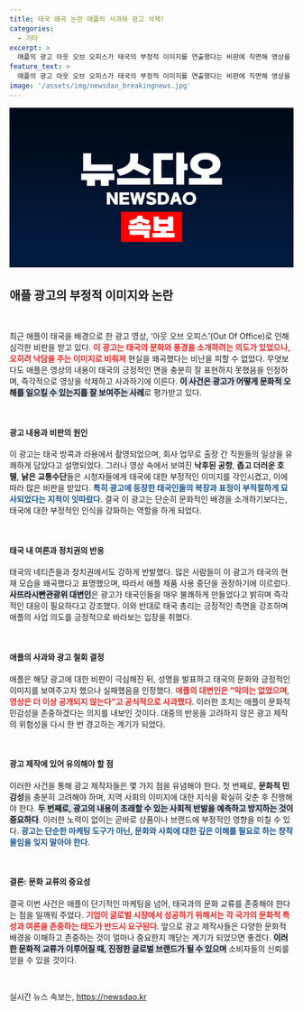 ```yaml
---
title: 태국 왜곡 논란 애플의 사과와 광고 삭제!
categories:
  - 기타
excerpt: >
  애플의 광고 아웃 오브 오피스가 태국의 부정적 이미지를 연출했다는 비판에 직면해 영상을 삭제하고 사과했다. 문화 왜곡 논란 속에 현지 정치권에서도 반발이 커지고 있다. 과연 애플은 이 논란을 어떻게 극복할까?
feature_text: >
  애플의 광고 아웃 오브 오피스가 태국의 부정적 이미지를 연출했다는 비판에 직면해 영상을 삭제하고 사과했다. 문화 왜곡 논란 속에 현지 정치권에서도 반발이 커지고 있다. 과연 애플은 이 논란을 어떻게 극복할까?
image: '/assets/img/newsdao_breakingnews.jpg'
---
```


<p><img src="/assets/img/newsdao_breakingnews.jpg" alt="firstkoreanews 속보" /></p>

<h2 data-ke-size="size26">애플 광고의 부정적 이미지와 논란</h2>

<p data-ke-size="size16">&nbsp;</p>

<p>최근 애플이 태국을 배경으로 한 광고 영상, ‘아웃 오브 오피스’(Out Of Office)로 인해 심각한 비판을 받고 있다. <b><span style="color: #ee2323;">이 광고는 태국의 문화와 풍경을 소개하려는 의도가 있었으나, 오히려 낙담을 주는 이미지로 비춰져</span></b> 현실을 왜곡했다는 비난을 피할 수 없었다. 무엇보다도 애플은 영상의 내용이 태국의 긍정적인 면을 충분히 잘 표현하지 못했음을 인정하며, 즉각적으로 영상을 삭제하고 사과하기에 이른다. <b><span style="background-color: #21538527;">이 사건은 광고가 어떻게 문화적 오해를 일으킬 수 있는지를 잘 보여주는 사례</span></b>로 평가받고 있다. </p>

<p data-ke-size="size16">&nbsp;</p>

<h4>광고 내용과 비판의 원인</h4>

<p>이 광고는 태국 방콕과 라용에서 촬영되었으며, 회사 업무로 출장 간 직원들의 일상을 유쾌하게 담았다고 설명되었다. 그러나 영상 속에서 보여진 <b>낙후된 공항</b>, <b>좁고 더러운 호텔</b>, <b>낡은 교통수단</b>들은 시청자들에게 태국에 대한 부정적인 이미지를 각인시켰고, 이에 따라 많은 비판을 받았다. <b><span style="color: #1a5490;">특히 광고에 등장한 태국인들의 복장과 표정이 부적절하게 묘사되었다는 지적이 잇따랐다</span></b>. 결국 이 광고는 단순히 문화적인 배경을 소개하기보다는, 태국에 대한 부정적인 인식을 강화하는 역할을 하게 되었다.</p>

<p data-ke-size="size16">&nbsp;</p>

<h4>태국 내 여론과 정치권의 반응</h4>

<p>태국의 네티즌들과 정치권에서도 강하게 반발했다. 많은 사람들이 이 광고가 태국의 현재 모습을 왜곡했다고 표명했으며, 따라서 애플 제품 사용 중단을 권장하기에 이르렀다. <b><span style="background-color: #21538527;">사뜨라시빤관광위 대변인</span></b>은 광고가 태국인들을 매우 불쾌하게 만들었다고 밝히며 즉각적인 대응이 필요하다고 강조했다. 이와 반대로 태국 총리는 긍정적인 측면을 강조하며 애플의 사업 의도를 긍정적으로 바라보는 입장을 취했다. </p>

<p data-ke-size="size16">&nbsp;</p>

<h4>애플의 사과와 광고 철회 결정</h4>

<p>애플은 해당 광고에 대한 비판이 극심해진 뒤, 성명을 발표하고 태국의 문화와 긍정적인 이미지를 보여주고자 했으나 실패했음을 인정했다. <b><span style="color: #ee2323;">애플의 대변인은 “악의는 없었으며, 영상은 더 이상 공개되지 않는다”고 공식적으로 사과했다</span></b>. 이러한 조치는 애플이 문화적 민감성을 존중하겠다는 의지를 내보인 것이다. 대중의 반응을 고려하지 않은 광고 제작의 위험성을 다시 한 번 경고하는 계기가 되었다.</p>

<p data-ke-size="size16">&nbsp;</p>

<h4>광고 제작에 있어 유의해야 할 점</h4>

<p>이러한 사건을 통해 광고 제작자들은 몇 가지 점을 유념해야 한다. 첫 번째로, <b>문화적 민감성</b>을 충분히 고려해야 하며, 지역 사회의 이미지에 대한 지식을 확실히 갖춘 후 진행해야 한다. <b><span style="background-color: #21538527;">두 번째로, 광고의 내용이 초래할 수 있는 사회적 반발을 예측하고 방지하는 것이 중요하다</span></b>. 이러한 노력이 없이는 곧바로 상품이나 브랜드에 부정적인 영향을 미칠 수 있다. <b><span style="color: #1a5490;">광고는 단순한 마케팅 도구가 아닌, 문화와 사회에 대한 깊은 이해를 필요로 하는 창작물임을 잊지 말아야 한다</span></b>.</p>

<p data-ke-size="size16">&nbsp;</p>

<h4>결론: 문화 교류의 중요성</h4>

<p>결국 이번 사건은 애플이 단기적인 마케팅을 넘어, 태국과의 문화 교류를 존중해야 한다는 점을 일깨워 주었다. <b><span style="color: #ee2323;">기업이 글로벌 시장에서 성공하기 위해서는 각 국가의 문화적 특성과 여론을 존중하는 태도가 반드시 요구된다</span></b>. 앞으로 광고 제작사들은 다양한 문화적 배경을 이해하고 존중하는 것이 얼마나 중요한지 깨닫는 계기가 되었으면 좋겠다. <b><span style="background-color: #21538527;">이러한 문화적 교류가 이루어질 때, 진정한 글로벌 브랜드가 될 수 있으며</span></b> 소비자들의 신뢰를 얻을 수 있을 것이다.</p>

<p data-ke-size="size16">&nbsp;</p>
실시간 뉴스 속보는, <a href="https://newsdao.kr" rel="dofollow">https://newsdao.kr</a>


